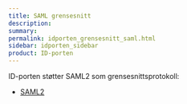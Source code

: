 ```yaml
---
title: SAML grensesnitt
description: 
summary: 
permalink: idporten_grensesnitt_saml.html
sidebar: idporten_sidebar
product: ID-porten
---
```


ID-porten støtter SAML2 som grensesnittsprotokoll:


- [SAML2](saml_tilgang.html)

